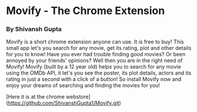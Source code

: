 # Movify - The Chrome Extension
### By Shivansh Gupta


Movify is a short chrome extension anyone can use. It is free to buy! This small app let's you search for any movie, get its rating, plot and other details for you to know! Have you ever had trouble finding good movies? Or been annoyed by your friends' opinions? Well then you are in the right need of Movify! Movify (built by a 12 year old) helps you to search for any movie using the OMDb API, it let's you see the poster, its plot details, actors and its rating in just a second with a click of a button! So install Movify now and enjoy your dreams of searching and finding the movies for you!

[Here it is at the chrome webstore] (https://github.com/ShivanshGupta1/Movify.git)
